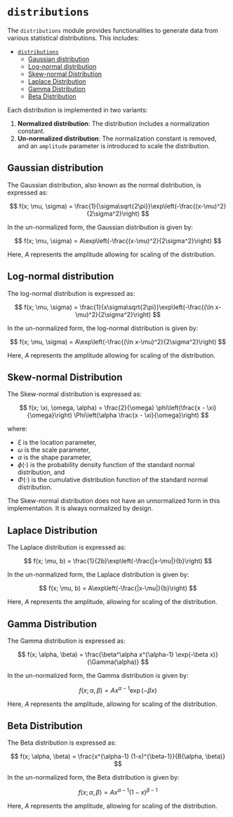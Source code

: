 # `distributions`

The `distributions` module provides functionalities to generate data from various statistical distributions. This
includes:

- [`distributions`](#distributions)
  - [Gaussian distribution](#gaussian-distribution)
  - [Log-normal distribution](#log-normal-distribution)
  - [Skew-normal Distribution](#skew-normal-distribution)
  - [Laplace Distribution](#laplace-distribution)
  - [Gamma Distribution](#gamma-distribution)
  - [Beta Distribution](#beta-distribution)

Each distribution is implemented in two variants:

1. **Normalized distribution**: The distribution includes a normalization constant.
2. **Un-normalized distribution**: The normalization constant is removed, and an `amplitude` parameter is introduced to
   scale the distribution.

## Gaussian distribution

The Gaussian distribution, also known as the normal distribution, is expressed as:

$$
f(x; \mu, \sigma) = \frac{1}{\sigma\sqrt{2\pi}}\exp\left(-\frac{(x-\mu)^2}{2\sigma^2}\right)
$$

In the un-normalized form, the Gaussian distribution is given by:

$$
f(x; \mu, \sigma) = A\exp\left(-\frac{(x-\mu)^2}{2\sigma^2}\right)
$$

Here, $A$ represents the amplitude allowing for scaling of the distribution.

## Log-normal distribution

The log-normal distribution is expressed as:

$$
f(x; \mu, \sigma) = \frac{1}{x\sigma\sqrt{2\pi}}\exp\left(-\frac{(\ln x-\mu)^2}{2\sigma^2}\right)
$$

In the un-normalized form, the log-normal distribution is given by:

$$
f(x; \mu, \sigma) = A\exp\left(-\frac{(\ln x-\mu)^2}{2\sigma^2}\right)
$$

Here, $A$ represents the amplitude allowing for scaling of the distribution.

## Skew-normal Distribution

The Skew-normal distribution is expressed as:

$$
f(x; \xi, \omega, \alpha) = \frac{2}{\omega} \phi\left(\frac{x - \xi}{\omega}\right) \Phi\left(\alpha \frac{x - \xi}{\omega}\right)
$$

where:
- $\xi$ is the location parameter,
- $\omega$ is the scale parameter,
- $\alpha$ is the shape parameter,
- $\phi(\cdot)$ is the probability density function of the standard normal distribution, and
- $\Phi(\cdot)$ is the cumulative distribution function of the standard normal distribution.

The Skew-normal distribution does not have an unnormalized form in this implementation. It is always normalized by design.

## Laplace Distribution

The Laplace distribution is expressed as:

$$
f(x; \mu, b) = \frac{1}{2b}\exp\left(-\frac{|x-\mu|}{b}\right)
$$

In the un-normalized form, the Laplace distribution is given by:

$$
f(x; \mu, b) = A\exp\left(-\frac{|x-\mu|}{b}\right)
$$

Here, $A$ represents the amplitude, allowing for scaling of the distribution.

## Gamma Distribution

The Gamma distribution is expressed as:

$$
f(x; \alpha, \beta) = \frac{\beta^\alpha x^{\alpha-1} \exp(-\beta x)}{\Gamma(\alpha)}
$$

In the un-normalized form, the Gamma distribution is given by:

$$
f(x; \alpha, \beta) = A x^{\alpha-1} \exp(-\beta x)
$$

Here, $A$ represents the amplitude, allowing for scaling of the distribution.

## Beta Distribution

The Beta distribution is expressed as:

$$
f(x; \alpha, \beta) = \frac{x^{\alpha-1} (1-x)^{\beta-1}}{B(\alpha, \beta)}
$$

In the un-normalized form, the Beta distribution is given by:

$$
f(x; \alpha, \beta) = A x^{\alpha-1} (1-x)^{\beta-1}
$$

Here, $A$ represents the amplitude, allowing for scaling of the distribution.
